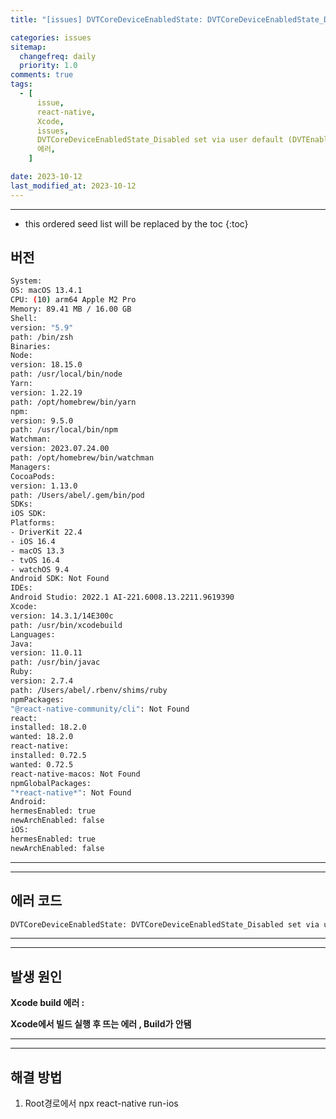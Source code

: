 ```yaml
---
title: "[issues] DVTCoreDeviceEnabledState: DVTCoreDeviceEnabledState_Disabled set via user default (DVTEnableCoreDevice=disabled) 에러 [react-native]"

categories: issues
sitemap:
  changefreq: daily
  priority: 1.0
comments: true
tags:
  - [
      issue,
      react-native,
      Xcode,
      issues,
      DVTCoreDeviceEnabledState_Disabled set via user default (DVTEnableCoreDevice=disabled),
      에러,
    ]

date: 2023-10-12
last_modified_at: 2023-10-12
---
```


---

<!-- prettier-ignore -->
* this ordered seed list will be replaced by the toc 
{:toc}

## 버전

```bash
System:
OS: macOS 13.4.1
CPU: (10) arm64 Apple M2 Pro
Memory: 89.41 MB / 16.00 GB
Shell:
version: "5.9"
path: /bin/zsh
Binaries:
Node:
version: 18.15.0
path: /usr/local/bin/node
Yarn:
version: 1.22.19
path: /opt/homebrew/bin/yarn
npm:
version: 9.5.0
path: /usr/local/bin/npm
Watchman:
version: 2023.07.24.00
path: /opt/homebrew/bin/watchman
Managers:
CocoaPods:
version: 1.13.0
path: /Users/abel/.gem/bin/pod
SDKs:
iOS SDK:
Platforms:
- DriverKit 22.4
- iOS 16.4
- macOS 13.3
- tvOS 16.4
- watchOS 9.4
Android SDK: Not Found
IDEs:
Android Studio: 2022.1 AI-221.6008.13.2211.9619390
Xcode:
version: 14.3.1/14E300c
path: /usr/bin/xcodebuild
Languages:
Java:
version: 11.0.11
path: /usr/bin/javac
Ruby:
version: 2.7.4
path: /Users/abel/.rbenv/shims/ruby
npmPackages:
"@react-native-community/cli": Not Found
react:
installed: 18.2.0
wanted: 18.2.0
react-native:
installed: 0.72.5
wanted: 0.72.5
react-native-macos: Not Found
npmGlobalPackages:
"*react-native*": Not Found
Android:
hermesEnabled: true
newArchEnabled: false
iOS:
hermesEnabled: true
newArchEnabled: false
```

---

---

## 에러 코드

```bash
DVTCoreDeviceEnabledState: DVTCoreDeviceEnabledState_Disabled set via user default (DVTEnableCoreDevice=disabled)
```

---

---

## 발생 원인

**Xcode build 에러 :**

**Xcode에서 빌드 실행 후 뜨는 에러 , Build가 안됌**

---

---

## 해결 방법

1. Root경로에서 npx react-native run-ios
